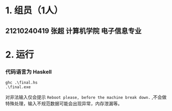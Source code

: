 # 1. 组员（1人）

## 21210240419  张超  计算机学院  电子信息专业

# 2. 运行
### 代码语言为 Haskell
```
ghc .\final.hs
.\final.exe
```
对非法输入仅会提示 `Reboot please, before the machine break down.` ,不会做特殊处理，输入不规范数据可能会出现异常，内存泄漏等。